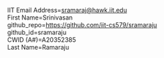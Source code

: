 IIT Email Address=sramaraj@hawk.iit.edu  
First Name=Srinivasan  
github_repo=https://github.com/iit-cs579/sramaraju  
github_id=sramaraju  
CWID (A#)=A20352385  
Last Name=Ramaraju  